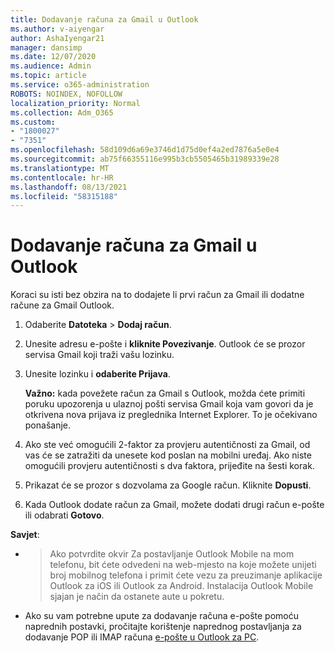 ```yaml
---
title: Dodavanje računa za Gmail u Outlook
ms.author: v-aiyengar
author: AshaIyengar21
manager: dansimp
ms.date: 12/07/2020
ms.audience: Admin
ms.topic: article
ms.service: o365-administration
ROBOTS: NOINDEX, NOFOLLOW
localization_priority: Normal
ms.collection: Adm_O365
ms.custom:
- "1800027"
- "7351"
ms.openlocfilehash: 58d109d6a69e3746d1d75d0ef4a2ed7876a5e0e4
ms.sourcegitcommit: ab75f66355116e995b3cb5505465b31989339e28
ms.translationtype: MT
ms.contentlocale: hr-HR
ms.lasthandoff: 08/13/2021
ms.locfileid: "58315188"
---
```

# <a name="add-a-gmail-account-to-outlook"></a>Dodavanje računa za Gmail u Outlook

Koraci su isti bez obzira na to dodajete li prvi račun za Gmail ili dodatne račune za Gmail Outlook.

1. Odaberite **Datoteka**  >  **Dodaj račun**.
1. Unesite adresu e-pošte i **kliknite Povezivanje**. Outlook će se prozor servisa Gmail koji traži vašu lozinku. 
1. Unesite lozinku i **odaberite Prijava**.

    **Važno:** kada povežete račun za Gmail s Outlook, možda ćete primiti poruku upozorenja u ulaznoj pošti servisa Gmail koja vam govori da je otkrivena nova prijava iz preglednika Internet Explorer. To je očekivano ponašanje.

4. Ako ste već omogućili 2-faktor za provjeru autentičnosti za Gmail, od vas će se zatražiti da unesete kod poslan na mobilni uređaj. Ako niste omogućili provjeru autentičnosti s dva faktora, prijeđite na šesti korak.
1. Prikazat će se prozor s dozvolama za Google račun. Kliknite **Dopusti**.
1. Kada Outlook dodate račun za Gmail, možete dodati drugi račun e-pošte ili odabrati **Gotovo**.

**Savjet**:
- > Ako potvrdite okvir Za postavljanje Outlook Mobile na mom telefonu, bit ćete odvedeni na web-mjesto na koje možete unijeti broj mobilnog telefona i primit ćete vezu za preuzimanje aplikacije Outlook za iOS ili Outlook za Android. Instalacija Outlook Mobile sjajan je način da ostanete aute u pokretu.
- Ako su vam potrebne upute za dodavanje računa e-pošte pomoću naprednih postavki, pročitajte korištenje naprednog postavljanja za dodavanje POP ili IMAP računa [e-pošte u Outlook za PC](https://support.microsoft.com/office/change-or-update-email-account-settings-in-outlook-for-windows-560a9065-3c3a-4ec5-a24f-cdb9a8d622a2#bkmk_advanced).

